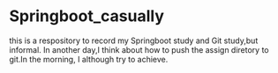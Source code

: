 # Springboot_casually
this is a respository to record my Springboot study and Git study,but informal.
In another day,I think about how to push the assign diretory to git.In the morning,
I although try to achieve.
